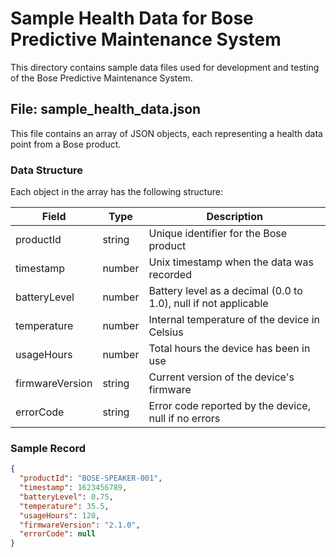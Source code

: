 # Sample Health Data for Bose Predictive Maintenance System

This directory contains sample data files used for development and testing of the Bose Predictive Maintenance System.

## File: sample_health_data.json

This file contains an array of JSON objects, each representing a health data point from a Bose product.

### Data Structure

Each object in the array has the following structure:

| Field           | Type    | Description                                                  |
|-----------------|---------|--------------------------------------------------------------|
| productId       | string  | Unique identifier for the Bose product                       |
| timestamp       | number  | Unix timestamp when the data was recorded                    |
| batteryLevel    | number  | Battery level as a decimal (0.0 to 1.0), null if not applicable |
| temperature     | number  | Internal temperature of the device in Celsius                |
| usageHours      | number  | Total hours the device has been in use                       |
| firmwareVersion | string  | Current version of the device's firmware                     |
| errorCode       | string  | Error code reported by the device, null if no errors         |

### Sample Record

```json
{
  "productId": "BOSE-SPEAKER-001",
  "timestamp": 1623456789,
  "batteryLevel": 0.75,
  "temperature": 35.5,
  "usageHours": 120,
  "firmwareVersion": "2.1.0",
  "errorCode": null
}
